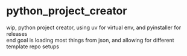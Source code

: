 # python_project_creator
 
wip, python project creator, using uv for virtual env, and pyinstaller for releases\
end goal is loading most things from json, and allowing for different template repo setups
